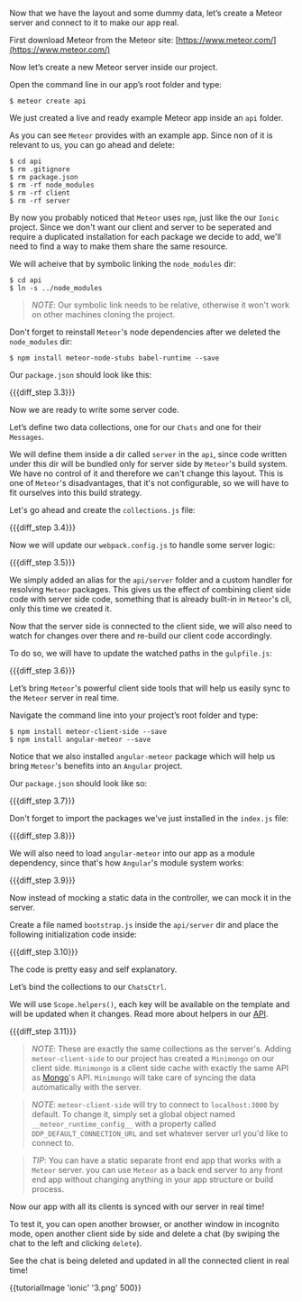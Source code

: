 Now that we have the layout and some dummy data, let’s create a Meteor server and connect to it to make our app real.

First download Meteor from the Meteor site: [https://www.meteor.com/](https://www.meteor.com/)

Now let’s create a new Meteor server inside our project.

Open the command line in our app’s root folder and type:

    $ meteor create api

We just created a live and ready example Meteor app inside an `api` folder.

As you can see `Meteor` provides with an example app. Since non of it is relevant to us, you can go ahead and delete:

    $ cd api
    $ rm .gitignore
    $ rm package.json
    $ rm -rf node_modules
    $ rm -rf client
    $ rm -rf server

By now you probably noticed that `Meteor` uses `npm`, just like the our `Ionic` project. Since we don't want our client and server to be seperated and require a duplicated installation for each package we decide to add, we'll need to find a way to make them share the same resource.

We will acheive that by symbolic linking the `node_modules` dir:

    $ cd api
    $ ln -s ../node_modules

> *NOTE*: Our symbolic link needs to be relative, otherwise it won't work on other machines cloning the project.

Don't forget to reinstall `Meteor`'s node dependencies after we deleted the `node_modules` dir:

    $ npm install meteor-node-stubs babel-runtime --save

Our `package.json` should look like this:

{{{diff_step 3.3}}}

Now we are ready to write some server code.

Let’s define two data collections, one for our `Chats` and one for their `Messages`.

We will define them inside a dir called `server` in the `api`, since code written under this dir will be bundled only for server side by `Meteor`'s build system. We have no control of it and therefore we can't change this layout. This is one of `Meteor`'s disadvantages, that it's not configurable, so we will have to fit ourselves into this build strategy.

Let's go ahead and create the `collections.js` file:

{{{diff_step 3.4}}}

Now we will update our `webpack.config.js` to handle some server logic:

{{{diff_step 3.5}}}

We simply added an alias for the `api/server` folder and a custom handler for resolving `Meteor` packages. This gives us the effect of combining client side code with server side code, something that is already built-in in `Meteor`'s cli, only this time we created it.

Now that the server side is connected to the client side, we will also need to watch for changes over there and re-build our client code accordingly.

To do so, we will have to update the watched paths in the `gulpfile.js`:

{{{diff_step 3.6}}}

Let’s bring `Meteor`'s powerful client side tools that will help us easily sync to the `Meteor` server in real time.

Navigate the command line into your project’s root folder and type:

    $ npm install meteor-client-side --save
    $ npm install angular-meteor --save

Notice that we also installed `angular-meteor` package which will help us bring `Meteor`'s benefits into an `Angular` project.

Our `package.json` should look like so:

{{{diff_step 3.7}}}

Don't forget to import the packages we've just installed in the `index.js` file:

{{{diff_step 3.8}}}

We will also need to load `angular-meteor` into our app as a module dependency, since that's how `Angular`'s module system works:

{{{diff_step 3.9}}}

Now instead of mocking a static data in the controller, we can mock it in the server.

Create a file named `bootstrap.js` inside the `api/server` dir and place the following initialization code inside:

{{{diff_step 3.10}}}

The code is pretty easy and self explanatory.

Let’s bind the collections to our `ChatsCtrl`.

We will use `Scope.helpers()`, each key will be available on the template and will be updated when it changes. Read more about helpers in our [API](http://www.angular-meteor.com/api/helpers).

{{{diff_step 3.11}}}

> *NOTE*: These are exactly the same collections as the server's. Adding `meteor-client-side` to our project has created a `Minimongo` on our client side. `Minimongo` is a client side cache with exactly the same API as [Mongo](https://www.mongodb.org/)'s API. `Minimongo` will take care of syncing the data automatically with the server.

> *NOTE*: `meteor-client-side` will try to connect to `localhost:3000` by default. To change it, simply set a global object named `__meteor_runtime_config__` with a property called `DDP_DEFAULT_CONNECTION_URL` and set whatever server url you'd like to connect to.

> *TIP*: You can have a static separate front end app that works with a `Meteor` server. you can use `Meteor` as a back end server to any front end app without changing anything in your app structure or build process.

Now our app with all its clients is synced with our server in real time!

To test it, you can open another browser, or another window in incognito mode, open another client side by side and delete a chat (by swiping the chat to the left and clicking `delete`).

See the chat is being deleted and updated in all the connected client in real time!

{{tutorialImage 'ionic' '3.png' 500}}
